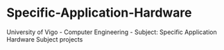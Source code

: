 # Specific-Application-Hardware
University of Vigo - Computer Engineering - Subject: Specific Application Hardware
Subject projects
